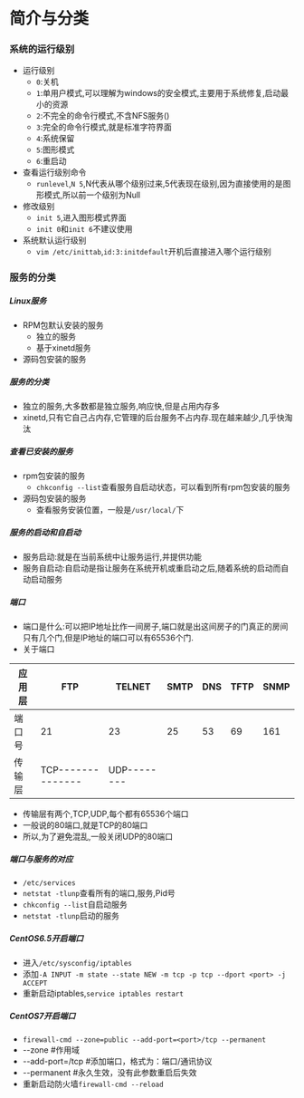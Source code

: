 # 简介与分类
### 系统的运行级别
+ 运行级别
    + `0`:关机
    + `1`:单用户模式,可以理解为windows的安全模式,主要用于系统修复,启动最小的资源
    + `2`:不完全的命令行模式,不含NFS服务()
    + `3`:完全的命令行模式,就是标准字符界面
    + `4`:系统保留
    + `5`:图形模式
    + `6`:重启动
+ 查看运行级别命令
    + `runlevel`,`N 5`,N代表从哪个级别过来,5代表现在级别,因为直接使用的是图形模式,所以前一个级别为Null
+ 修改级别
    + `init 5`,进入图形模式界面
    + `init 0`和`init 6`不建议使用
+ 系统默认运行级别
    + `vim /etc/inittab`,`id:3:initdefault`开机后直接进入哪个运行级别

### 服务的分类
##### Linux服务
+ RPM包默认安装的服务
    + 独立的服务
    + 基于xinetd服务
+ 源码包安装的服务

##### 服务的分类
+ 独立的服务,大多数都是独立服务,响应快,但是占用内存多
+ xinetd,只有它自己占内存,它管理的后台服务不占内存.现在越来越少,几乎快淘汰

##### 查看已安装的服务
+ rpm包安装的服务
    + `chkconfig --list`查看服务自启动状态，可以看到所有rpm包安装的服务
+ 源码包安装的服务
    + 查看服务安装位置，一般是`/usr/local/`下

##### 服务的启动和自启动
+ 服务启动:就是在当前系统中让服务运行,并提供功能
+ 服务自启动:自启动是指让服务在系统开机或重启动之后,随着系统的启动而自动启动服务

##### 端口
+ 端口是什么:可以把IP地址比作一间房子,端口就是出这间房子的门真正的房间只有几个门,但是IP地址的端口可以有65536个门.
+ 关于端口

|应用层|FTP|TELNET|SMTP|DNS|TFTP|SNMP|
|------|---|------|----|---|----|----|
|端口号|21 |23    |25  |53 |69  |161 |
|传输层|TCP--------------|UDP--------|

+ 传输层有两个,TCP,UDP,每个都有65536个端口
+ 一般说的80端口,就是TCP的80端口
+ 所以,为了避免混乱,一般关闭UDP的80端口

##### 端口与服务的对应
+ `/etc/services`
+ `netstat -tlunp`查看所有的端口,服务,Pid号
+ `chkconfig --list`自启动服务
+ `netstat -tlunp`启动的服务

##### CentOS6.5开启端口
+ 进入`/etc/sysconfig/iptables`
+ 添加`-A INPUT -m state --state NEW -m tcp -p tcp --dport <port> -j ACCEPT`
+ 重新启动iptables,`service iptables restart`

##### CentOS7开启端口
+ `firewall-cmd --zone=public --add-port=<port>/tcp --permanent`
+ --zone #作用域
+ --add-port=<port>/tcp  #添加端口，格式为：端口/通讯协议
+ --permanent  #永久生效，没有此参数重启后失效
+ 重新启动防火墙`firewall-cmd --reload`